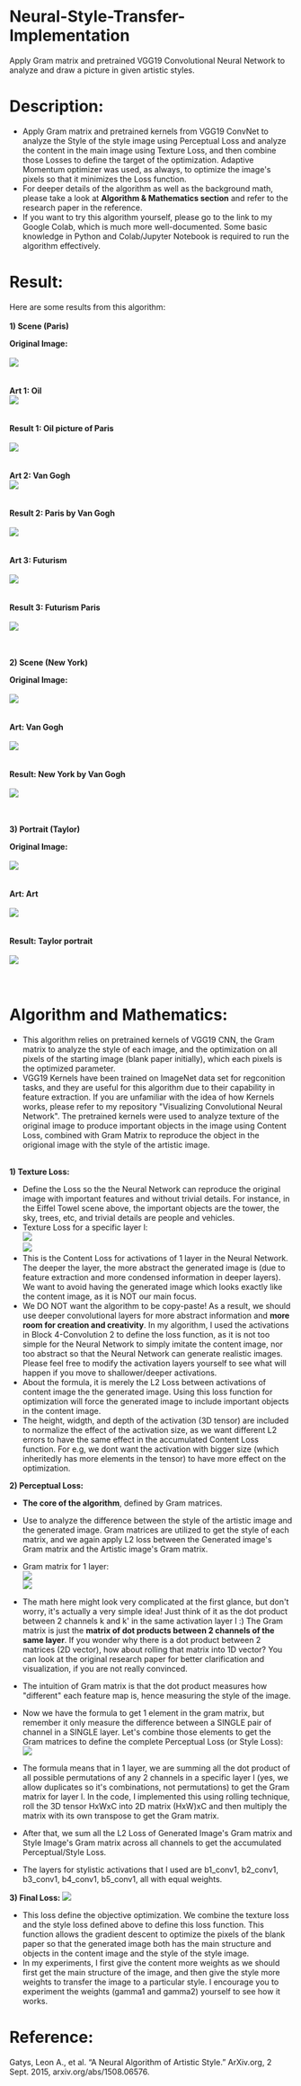 # Neural-Style-Transfer-Implementation
Apply Gram matrix and pretrained VGG19 Convolutional Neural Network to analyze and draw a picture in given artistic styles.

# Description:
* Apply Gram matrix and pretrained kernels from VGG19 ConvNet to analyze the Style of the style image using Perceptual Loss and analyze the content in the main image using Texture Loss, and then combine those Losses to define the target of the optimization. Adaptive Momentum optimizer was used, as always, to optimize the image's pixels so that it minimizes the Loss function.
* For deeper details of the algorithm as well as the background math, please take a look at **Algorithm & Mathematics section** and refer to the research paper in the reference.
* If you want to try this algorithm yourself, please go to the link to my Google Colab, which is much more well-documented. Some basic knowledge in Python and Colab/Jupyter Notebook is required to run the algorithm effectively.

# Result:
Here are some results from this algorithm:<br><br>
**1) Scene (Paris)**

**Original Image:**<br><br>
<img src = "Results/0. Paris.jpg"><br><br><br>
**Art 1: Oil**<br>
<img src = "Results/1. Oil.jpg"><br><br><br>
**Result 1: Oil picture of Paris**<br><br>
<img src = "Results/1. Paris_Oil.jpg"><br><br><br>
**Art 2: Van Gogh**<br>
<img src = "Results/2. Starry Night.jpg"><br><br><br>
**Result 2: Paris by Van Gogh**<br><br>
<img src = "Results/2.1 Paris_Starry.jpg"><br><br><br>
**Art 3: Futurism**<br><br>
<img src = "Results/3. Futurism.jpg"><br><br><br>
**Result 3: Futurism Paris**<br><br>
<img src = "Results/4. Paris_Futurism.jpg"><br><br><br>

**2) Scene (New York)**

**Original Image:**<br><br>
<img src = "Results/7. NY.jpg"><br><br><br>
**Art: Van Gogh**<br><br>
<img src = "Results/7. Starry Night.jpg"><br><br><br>
**Result: New York by Van Gogh**<br><br>
<img src = "Results/7.1. Starry Night at NY.jpg"><br><br><br>

**3) Portrait (Taylor)**

**Original Image:**<br><br>
<img src = "Results/6. Taylor.jpg"><br><br><br>
**Art: Art**<br><br>
<img src = "Results/6.1 Art.jpg"><br><br><br>
**Result: Taylor portrait**<br><br>
<img src = "Results/6.2 Taylor Art.jpg"><br><br><br>

# Algorithm and Mathematics:
* This algorithm relies on pretrained kernels of VGG19 CNN, the Gram matrix to analyze the style of each image, and the optimization on all pixels of the starting image (blank paper initially), which each pixels is the optimized parameter.
* VGG19 Kernels have been trained on ImageNet data set for regconition tasks, and they are useful for this algorithm due to their capability in feature extraction. If you are unfamiliar with the idea of how Kernels works, please refer to my repository "Visualizing Convolutional Neural Network". The pretrained kernels were used to analyze texture of the original image to produce important objects in the image using Content Loss, combined with Gram Matrix to reproduce the object in the origional image with the style of the artistic image.<br><br>

**1) Texture Loss:**
* Define the Loss so the the Neural Network can reproduce the original image with important features and without trivial details. For instance, in the Eiffel Towel scene above, the important objects are the tower, the sky, trees, etc, and trivial details are people and vehicles.
* Texture Loss for a specific layer l:<br>
 <img src="Formula/formula_1.gif"><br>
 <img src = "Formula/comment_1.gif"><br>
* This is the Content Loss for activations of 1 layer in the Neural Network. The deeper the layer, the more abstract the generated image is (due to feature extraction and more condensed information in deeper layers). We want to avoid having the generated image which looks exactly like the content image, as it is NOT our main focus. 
* We DO NOT want the algorithm to be copy-paste! As a result, we should use deeper convolutional layers for more abstract information and **more room for creation and creativity**. In my algorithm, I used the activations in Block 4-Convolution 2 to define the loss function, as it is not too simple for the Neural Network to simply imitate the content image, nor too abstract so that the Neural Network can generate realistic images. Please feel free to modify the activation layers yourself to see what will happen if you move to shallower/deeper activations.
* About the formula, it is merely the L2 Loss between activations of content image the the generated image. Using this loss function for optimization will force the generated image to include important objects in the content image.
* The height, widgth, and depth of the activation (3D tensor) are included to normalize the effect of the activation size, as we want different L2 errors to have the same effect in the accumulated Content Loss function. For e.g, we dont want the activation with bigger size (which inheritedly has more elements in the tensor) to have more effect on the optimization.

**2) Perceptual Loss:**
* **The core of the algorithm**, defined by Gram matrices.
* Use to analyze the difference between the style of the artistic image and the generated image. Gram matrices are utilized to get the style of each matrix, and we again apply L2 loss between the Generated image's Gram matrix and the Artistic image's Gram matrix.
*  Gram matrix for 1 layer:<br>
<img src="Formula/formula_2.gif"><br>
<img src = "Formula/comment_2.gif"><br>

* The math here might look very complicated at the first glance, but don't worry, it's actually a very simple idea! Just think of it as the dot product between 2 channels k and k' in the same activation layer l :) The Gram matrix is just the **matrix of dot products between 2 channels of the same layer**. If you wonder why there is a dot product between 2 matrices (2D vector), how about rolling that matrix into 1D vector? You can look at the original research paper for better clarification and visualization, if you are not really convinced.
* The intuition of Gram matrix is that the dot product measures how "different" each feature map is, hence measuring the style of the image.
* Now we have the formula to get 1 element in the gram matrix, but remember it only measure the difference between a SINGLE pair of channel in a SINGLE layer. Let's combine those elements to get the Gram matrices to define the complete Perceptual Loss (or Style Loss):<br>
<img src="Formula/formula_3.gif"><br>

* The formula means that in 1 layer, we are summing all the dot product of all possible permutations of any 2 channels in a specific layer l (yes, we allow duplicates so it's combinations, not permutations) to get the Gram matrix for layer l. In the code, I implemented this using rolling technique, roll the 3D tensor HxWxC into 2D matrix (HxW)xC and then multiply the matrix with its own transpose to get the Gram matrix.
* After that, we sum all the L2 Loss of Generated Image's Gram matrix and Style Image's Gram matrix across all channels to get the accumulated Perceptual/Style Loss.
* The layers for stylistic activations that I used are b1_conv1, b2_conv1, b3_conv1, b4_conv1, b5_conv1, all with equal weights.

**3) Final Loss:**
<img src="Formula/formula_4.gif"><br>
* This loss define the objective optimization. We combine the texture loss and the style loss defined above to define this loss function. This function allows the gradient descent to optimize the pixels of the blank paper so that the generated image both has the main structure and objects in the content image and the style of the style image.
* In my experiments, I first give the content more weights as we should first get the main structure of the image, and then give the style more weights to transfer the image to a particular style. I encourage you to experiment the weights (gamma1 and gamma2) yourself to see how it works.

# Reference:
Gatys, Leon A., et al. “A Neural Algorithm of Artistic Style.” ArXiv.org, 2 Sept. 2015, arxiv.org/abs/1508.06576.
